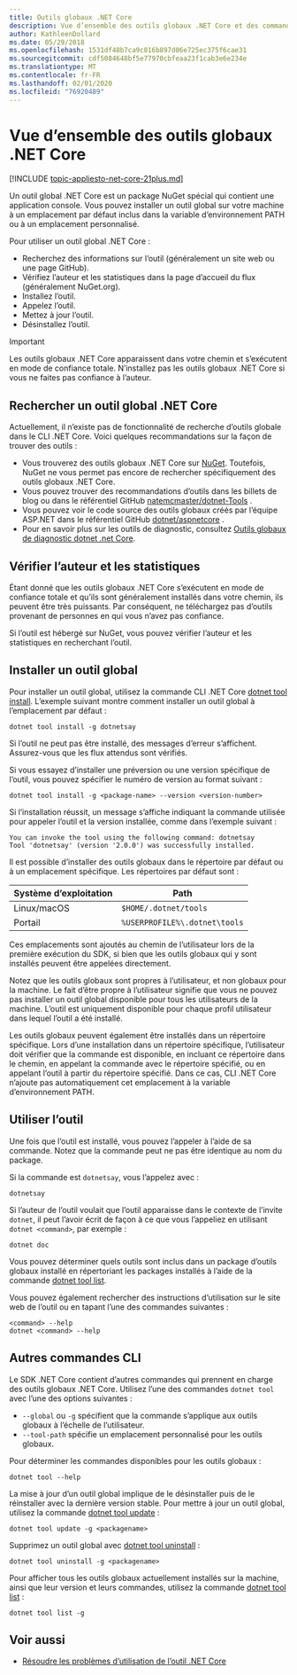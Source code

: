 ```yaml
---
title: Outils globaux .NET Core
description: Vue d’ensemble des outils globaux .NET Core et des commandes CLI .NET Core disponibles pour eux.
author: KathleenDollard
ms.date: 05/29/2018
ms.openlocfilehash: 1531df48b7ca9c816b897d06e725ec375f6cae31
ms.sourcegitcommit: cdf5084648bf5e77970cbfeaa23f1cab3e6e234e
ms.translationtype: MT
ms.contentlocale: fr-FR
ms.lasthandoff: 02/01/2020
ms.locfileid: "76920489"
---
```

# <a name="net-core-global-tools-overview"></a>Vue d’ensemble des outils globaux .NET Core

[!INCLUDE [topic-appliesto-net-core-21plus.md](../../../includes/topic-appliesto-net-core-21plus.md)]

Un outil global .NET Core est un package NuGet spécial qui contient une application console. Vous pouvez installer un outil global sur votre machine à un emplacement par défaut inclus dans la variable d’environnement PATH ou à un emplacement personnalisé.

Pour utiliser un outil global .NET Core :

* Recherchez des informations sur l’outil (généralement un site web ou une page GitHub).
* Vérifiez l’auteur et les statistiques dans la page d’accueil du flux (généralement NuGet.org).
* Installez l’outil.
* Appelez l’outil.
* Mettez à jour l’outil.
* Désinstallez l’outil.

> [!IMPORTANT]
> Les outils globaux .NET Core apparaissent dans votre chemin et s’exécutent en mode de confiance totale. N’installez pas les outils globaux .NET Core si vous ne faites pas confiance à l’auteur.

## <a name="find-a-net-core-global-tool"></a>Rechercher un outil global .NET Core

Actuellement, il n’existe pas de fonctionnalité de recherche d’outils globale dans le CLI .NET Core. Voici quelques recommandations sur la façon de trouver des outils :

* Vous trouverez des outils globaux .NET Core sur [NuGet](https://www.nuget.org). Toutefois, NuGet ne vous permet pas encore de rechercher spécifiquement des outils globaux .NET Core.
* Vous pouvez trouver des recommandations d’outils dans les billets de blog ou dans le référentiel GitHub [natemcmaster/dotnet-Tools](https://github.com/natemcmaster/dotnet-tools) .
* Vous pouvez voir le code source des outils globaux créés par l’équipe ASP.NET dans le référentiel GitHub [dotnet/aspnetcore](https://github.com/dotnet/aspnetcore/tree/master/src/Tools) .
* Pour en savoir plus sur les outils de diagnostic, consultez [Outils globaux de diagnostic dotnet .net Core](../diagnostics/index.md#net-core-dotnet-diagnostic-global-tools).

## <a name="check-the-author-and-statistics"></a>Vérifier l’auteur et les statistiques

Étant donné que les outils globaux .NET Core s’exécutent en mode de confiance totale et qu’ils sont généralement installés dans votre chemin, ils peuvent être très puissants. Par conséquent, ne téléchargez pas d’outils provenant de personnes en qui vous n’avez pas confiance.

Si l’outil est hébergé sur NuGet, vous pouvez vérifier l’auteur et les statistiques en recherchant l’outil.

## <a name="install-a-global-tool"></a>Installer un outil global

Pour installer un outil global, utilisez la commande CLI .NET Core [dotnet tool install](dotnet-tool-install.md). L’exemple suivant montre comment installer un outil global à l’emplacement par défaut :

```dotnetcli
dotnet tool install -g dotnetsay
```

Si l’outil ne peut pas être installé, des messages d’erreur s’affichent. Assurez-vous que les flux attendus sont vérifiés.

Si vous essayez d’installer une préversion ou une version spécifique de l’outil, vous pouvez spécifier le numéro de version au format suivant :

```dotnetcli
dotnet tool install -g <package-name> --version <version-number>
```

Si l’installation réussit, un message s’affiche indiquant la commande utilisée pour appeler l’outil et la version installée, comme dans l’exemple suivant :

```output
You can invoke the tool using the following command: dotnetsay
Tool 'dotnetsay' (version '2.0.0') was successfully installed.
```

Il est possible d’installer des outils globaux dans le répertoire par défaut ou à un emplacement spécifique. Les répertoires par défaut sont :

| Système d’exploitation          | Path                          |
|-------------|-------------------------------|
| Linux/macOS | `$HOME/.dotnet/tools`         |
| Portail     | `%USERPROFILE%\.dotnet\tools` |

Ces emplacements sont ajoutés au chemin de l’utilisateur lors de la première exécution du SDK, si bien que les outils globaux qui y sont installés peuvent être appelées directement.

Notez que les outils globaux sont propres à l’utilisateur, et non globaux pour la machine. Le fait d’être propre à l’utilisateur signifie que vous ne pouvez pas installer un outil global disponible pour tous les utilisateurs de la machine. L’outil est uniquement disponible pour chaque profil utilisateur dans lequel l’outil a été installé.

Les outils globaux peuvent également être installés dans un répertoire spécifique. Lors d’une installation dans un répertoire spécifique, l’utilisateur doit vérifier que la commande est disponible, en incluant ce répertoire dans le chemin, en appelant la commande avec le répertoire spécifié, ou en appelant l’outil à partir du répertoire spécifié.
Dans ce cas, CLI .NET Core n’ajoute pas automatiquement cet emplacement à la variable d’environnement PATH.

## <a name="use-the-tool"></a>Utiliser l’outil

Une fois que l’outil est installé, vous pouvez l’appeler à l’aide de sa commande. Notez que la commande peut ne pas être identique au nom du package.

Si la commande est `dotnetsay`, vous l’appelez avec :

```console
dotnetsay
```

Si l’auteur de l’outil voulait que l’outil apparaisse dans le contexte de l’invite `dotnet`, il peut l’avoir écrit de façon à ce que vous l’appeliez en utilisant `dotnet <command>`, par exemple :

```dotnetcli
dotnet doc
```

Vous pouvez déterminer quels outils sont inclus dans un package d’outils globaux installé en répertoriant les packages installés à l’aide de la commande [dotnet tool list](dotnet-tool-list.md).

Vous pouvez également rechercher des instructions d’utilisation sur le site web de l’outil ou en tapant l’une des commandes suivantes :

```console
<command> --help
dotnet <command> --help
```

## <a name="other-cli-commands"></a>Autres commandes CLI

Le SDK .NET Core contient d’autres commandes qui prennent en charge des outils globaux .NET Core. Utilisez l’une des commandes `dotnet tool` avec l’une des options suivantes :

* `--global` ou `-g` spécifient que la commande s’applique aux outils globaux à l’échelle de l’utilisateur.
* `--tool-path` spécifie un emplacement personnalisé pour les outils globaux.

Pour déterminer les commandes disponibles pour les outils globaux :

```dotnetcli
dotnet tool --help
```

La mise à jour d’un outil global implique de le désinstaller puis de le réinstaller avec la dernière version stable. Pour mettre à jour un outil global, utilisez la commande [dotnet tool update](dotnet-tool-update.md) :

```dotnetcli
dotnet tool update -g <packagename>
```

Supprimez un outil global avec [dotnet tool uninstall](dotnet-tool-uninstall.md) :

```dotnetcli
dotnet tool uninstall -g <packagename>
```

Pour afficher tous les outils globaux actuellement installés sur la machine, ainsi que leur version et leurs commandes, utilisez la commande [dotnet tool list](dotnet-tool-list.md) :

```dotnetcli
dotnet tool list -g
```

## <a name="see-also"></a>Voir aussi

* [Résoudre les problèmes d’utilisation de l’outil .NET Core](troubleshoot-usage-issues.md)
